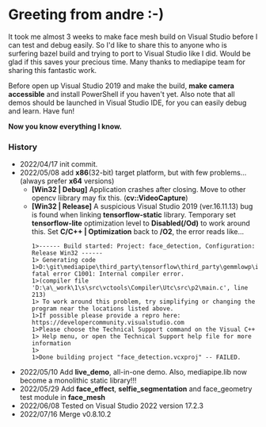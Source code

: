 # Greeting from andre :-)

It took me almost 3 weeks to make face mesh build on Visual Studio before I can test and debug easily. So I'd like to share this to anyone who is surfering bazel build and trying to port to Visual Studio like I did. Would be glad if this saves your precious time. Many thanks to mediapipe team for sharing this fantastic work.

Before open up Visual Studio 2019 and make the build, **make camera accessible** and install PowerShell if you haven't yet. Also note that all demos should be launched in Visual Studio IDE, for you can easily debug and learn. Have fun!

**Now you know everything I know.**

### History
 - 2022/04/17 init commit.
 - 2022/05/08 add **x86**(32-bit) target platform, but with few problems... (always prefer **x64** versions)
   - **[Win32 | Debug]** Application crashes after closing. Move to other opencv liibrary may fix this. (**cv::VideoCapture**)
   - **[Win32 | Release]** A suspicious Visual Studio 2019 (ver.16.11.13) bug is found when linking **tensorflow-static** library. Temporary set **tensorflow-lite** optimization level to **Disabled(/Od)** to work around this. Set **C/C++ | Optimization** back to **/O2**, the error reads like...
      ```
      1>------ Build started: Project: face_detection, Configuration: Release Win32 ------
      1> Generating code
      1>D:\git\mediapipe\third_party\tensorflow\third_party\gemmlowp\internal\output.h(176): fatal error C1001: Internal compiler error.
      1>(compiler file 'D:\a\_work\1\s\src\vctools\Compiler\Utc\src\p2\main.c', line 213)
      1> To work around this problem, try simplifying or changing the program near the locations listed above.
      1>If possible please provide a repro here: https://developercommunity.visualstudio.com
      1>Please choose the Technical Support command on the Visual C++
      1> Help menu, or open the Technical Support help file for more information
      1>
      1>Done building project "face_detection.vcxproj" -- FAILED.
      ``` 
 - 2022/05/10 Add **live_demo**, all-in-one demo. Also, mediapipe.lib now become a monolithic static library!!!
 - 2022/05/29 Add **face_effect**, **selfie_segmentation** and face_geometry test module in **face_mesh**
 - 2022/06/08 Tested on Visual Studio 2022 version 17.2.3
 - 2022/07/16 Merge v0.8.10.2
